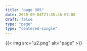 ```yaml
---
title: "page 385"
date: 2020-09-04T21:35:46-07:00
draft: false
type: "page"
type: "centered-single"
---
```


{{< img src="u2.png" alt="page" >}}
